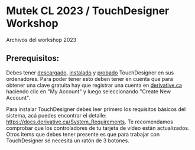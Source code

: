 # Mutek CL 2023 / TouchDesigner Workshop
Archivos del workshop 2023

## Prerequisitos:
Debes tener [descargado](derivative.ca/download), [instalado](https://docs.derivative.ca/Install_TouchDesigner) y [probado](https://docs.derivative.ca/Key_Manager_Dialog#Creating_a_Key) TouchDesigner en sus ordenadores. Para poder tener esto deben tener en cuenta que para obtener una clave gratuita hay que registrar una cuenta en [derivative.ca](derivative.ca) haciendo clic en "My Account" y luego seleccionando "Create New Account".

Para instalar TouchDesigner debes leer primero los requisitos básicos del sistema, acá puedes encontrar el detalle:
https://docs.derivative.ca/System_Requirements. Te recomendamos comprobar que los controladores de tu tarjeta de vídeo están actualizados.
Otros items que debes tener presente es que para trabajar con TouchDesigner se necesita un ratón de 3 botones.

